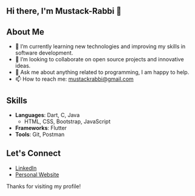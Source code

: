 ## Hi there, I'm Mustack-Rabbi 👋

## About Me
- 🌱 I’m currently learning new technologies and improving my skills in software development.
- 👯 I’m looking to collaborate on open source projects and innovative ideas.
- 💬 Ask me about anything related to programming, I am happy to help.
- 📫 How to reach me: [mustackrabbi@gmail.com](mailto:mustackrabbi@gmail.com)

## Skills
- **Languages**: Dart, C, Java
  - HTML, CSS, Bootstrap, JavaScript
- **Frameworks**: Flutter
- **Tools**: Git, Postman
<!-- - **Databases**: 

## Projects
- [Project 1](https://github.com/Mustack-Rabbi/project1): Time Management Apps.

## GitHub Stats
![Mustack-Rabbi's GitHub stats](https://github-readme-stats.vercel.app/api?username=Mustack-Rabbi&show_icons=true&theme=radical)
-->
## Let's Connect
- [LinkedIn](https://www.linkedin.com/in/mustack-rabbi/)
- [Personal Website](#)

Thanks for visiting my profile!
